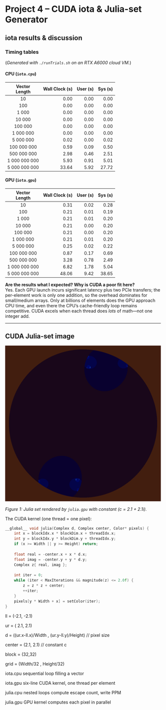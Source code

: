 # Project 4 – CUDA **iota** & Julia-set Generator  

## iota results & discussion

### Timing tables  
(_Generated with `./runTrials.sh` on an RTX A6000 cloud VM._)

#### CPU (`iota.cpu`)

| Vector<br>Length | Wall Clock (s) | User (s) | Sys (s) |
|:--:|--:|--:|--:|
| 10 | 0.00 | 0.00 | 0.00 |
| 100 | 0.00 | 0.00 | 0.00 |
| 1 000 | 0.00 | 0.00 | 0.00 |
| 10 000 | 0.00 | 0.00 | 0.00 |
| 100 000 | 0.00 | 0.00 | 0.00 |
| 1 000 000 | 0.00 | 0.00 | 0.00 |
| 5 000 000 | 0.02 | 0.00 | 0.02 |
| 100 000 000 | 0.59 | 0.09 | 0.50 |
| 500 000 000 | 2.98 | 0.46 | 2.51 |
| 1 000 000 000 | 5.93 | 0.91 | 5.01 |
| 5 000 000 000 | 33.64 | 5.92 | 27.72 |

#### GPU (`iota.gpu`)

| Vector<br>Length | Wall Clock (s) | User (s) | Sys (s) |
|:--:|--:|--:|--:|
| 10 | 0.31 | 0.02 | 0.28 |
| 100 | 0.21 | 0.01 | 0.19 |
| 1 000 | 0.21 | 0.01 | 0.20 |
| 10 000 | 0.21 | 0.00 | 0.20 |
| 100 000 | 0.21 | 0.00 | 0.20 |
| 1 000 000 | 0.21 | 0.01 | 0.20 |
| 5 000 000 | 0.25 | 0.02 | 0.22 |
| 100 000 000 | 0.87 | 0.17 | 0.69 |
| 500 000 000 | 3.28 | 0.78 | 2.49 |
| 1 000 000 000 | 6.82 | 1.78 | 5.04 |
| 5 000 000 000 | 48.06 | 9.42 | 38.65 |

**Are the results what I expected?  Why is CUDA a poor fit here?**  
Yes. Each GPU launch incurs significant latency plus two PCIe transfers; the per-element work is only one addition, so the overhead dominates for small/medium arrays. Only at billions of elements does the GPU approach CPU time, and even there the CPU’s cache-friendly loop remains competitive. CUDA excels when each thread does _lots_ of math—not one integer add.

---

## CUDA Julia-set image

![Julia set for \(c = 2.1 + 2.1i\)](images/julia.png)

*Figure 1: Julia set rendered by `julia.gpu` with constant \(c = 2.1 + 2.1i\).*

The CUDA kernel (one thread = one pixel):

```cpp
__global__ void julia(Complex d, Complex center, Color* pixels) {
    int x = blockIdx.x * blockDim.x + threadIdx.x;
    int y = blockIdx.y * blockDim.y + threadIdx.y;
    if (x >= Width || y >= Height) return;

    float real = -center.x + x * d.x;
    float imag = -center.y + y * d.y;
    Complex z{ real, imag };

    int iter = 0;
    while (iter < MaxIterations && magnitude(z) <= 2.0f) {
        z = z * z + center;
        ++iter;
    }
    pixels[y * Width + x] = setColor(iter);
}
```

ll      = (-2.1, -2.1)

ur      = ( 2.1,  2.1)

d       = ((ur.x-ll.x)/Width , (ur.y-ll.y)/Height)  // pixel size

center  = (2.1, 2.1)   // constant  c

block   = (32,32)

grid    = (Width/32 , Height/32)



iota.cpu	sequential loop filling a vector

iota.gpu	six-line CUDA kernel, one thread per element

julia.cpu	nested loops compute escape count, write PPM

julia.gpu	GPU kernel computes each pixel in parallel
